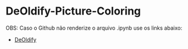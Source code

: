 # DeOldify-Picture-Coloring

OBS: Caso o Github não renderize o arquivo .ipynb use os links abaixo:

- <a href="https://nbviewer.org/github/Julio-M39/DeOldify-Picture-Coloring/blob/main/DeOldify_Colora%C3%A7%C3%A3o_de_imagens_antigas.ipynb">DeOldify</a> 
